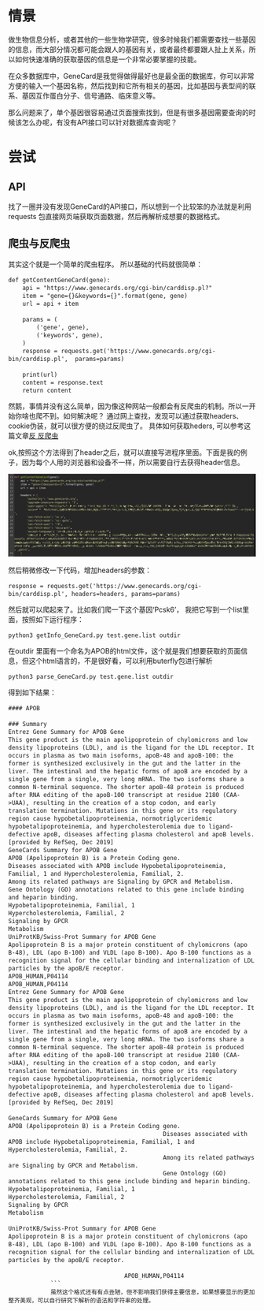 # 情景

做生物信息分析，或者其他的一些生物学研究，很多时候我们都需要查找一些基因的信息，而大部分情况都可能会跟人的基因有关，或者最终都要跟人扯上关系，所以如何快速准确的获取基因的信息是一个非常必要掌握的技能。

在众多数据库中，GeneCard是我觉得做得最好也是最全面的数据库，你可以非常方便的输入一个基因名称，然后找到和它所有相关的基因，比如基因与表型间的联系、基因互作蛋白分子、信号通路、临床意义等。

那么问题来了，单个基因很容易通过页面搜索找到，但是有很多基因需要查询的时候该怎么办呢，有没有API接口可以针对数据库查询呢？


# 尝试
## API
找了一圈并没有发现GeneCard的API接口，所以想到一个比较笨的办法就是利用requests 包直接网页端获取页面数据，然后再解析成想要的数据格式。

## 爬虫与反爬虫
其实这个就是一个简单的爬虫程序。
所以基础的代码就很简单：

```python3
def getContentGeneCard(gene):
    api = "https://www.genecards.org/cgi-bin/carddisp.pl?"
    item = "gene={}&keywords={}".format(gene, gene)
    url = api + item

    params = (
        ('gene', gene),
        ('keywords', gene),
    )
    response = requests.get('https://www.genecards.org/cgi-bin/carddisp.pl',  params=params)

    print(url)
    content = response.text
    return content
```

然鹅，事情并没有这么简单，因为像这种网站一般都会有反爬虫的机制。所以一开始你啥也爬不到。如何解决呢？
通过网上查找，发现可以通过获取headers、cookie伪装，就可以很方便的绕过反爬虫了。
具体如何获取heders, 可以参考这篇文章[反 反爬虫](https://blog.csdn.net/qq_43161186/article/details/104382771)

ok,按照这个方法得到了header之后，就可以直接写进程序里面。下面是我的例子，因为每个人用的浏览器和设备不一样，所以需要自行去获得header信息。

![headers](./header.png)

然后稍微修改一下代码，增加headers的参数：

```
response = requests.get('https://www.genecards.org/cgi-bin/carddisp.pl', headers=headers, params=params)
```

然后就可以爬起来了。比如我们爬一下这个基因‘Pcsk6’， 我把它写到一个list里面，按照如下运行程序：

```shell
python3 getInfo_GeneCard.py test.gene.list outdir
```

在outdir 里面有一个命名为APOB的html文件，这个就是我们想要获取的页面信息，但这个html语言的，不是很好看，可以利用buterfly包进行解析

```shell
python3 parse_GeneCard.py test.gene.list outdir
```

得到如下结果：

```text
#### APOB

### Summary
Entrez Gene Summary for APOB Gene
This gene product is the main apolipoprotein of chylomicrons and low density lipoproteins (LDL), and is the ligand for the LDL receptor. It occurs in plasma as two main isoforms, apoB-48 and apoB-100: the former is synthesized exclusively in the gut and the latter in the liver. The intestinal and the hepatic forms of apoB are encoded by a single gene from a single, very long mRNA. The two isoforms share a common N-terminal sequence. The shorter apoB-48 protein is produced after RNA editing of the apoB-100 transcript at residue 2180 (CAA->UAA), resulting in the creation of a stop codon, and early translation termination. Mutations in this gene or its regulatory region cause hypobetalipoproteinemia, normotriglyceridemic hypobetalipoproteinemia, and hypercholesterolemia due to ligand-defective apoB, diseases affecting plasma cholesterol and apoB levels. [provided by RefSeq, Dec 2019]
GeneCards Summary for APOB Gene
APOB (Apolipoprotein B) is a Protein Coding gene.
Diseases associated with APOB include Hypobetalipoproteinemia, Familial, 1 and Hypercholesterolemia, Familial, 2.
Among its related pathways are Signaling by GPCR and Metabolism.
Gene Ontology (GO) annotations related to this gene include binding and heparin binding.
Hypobetalipoproteinemia, Familial, 1
Hypercholesterolemia, Familial, 2
Signaling by GPCR
Metabolism
UniProtKB/Swiss-Prot Summary for APOB Gene
Apolipoprotein B is a major protein constituent of chylomicrons (apo B-48), LDL (apo B-100) and VLDL (apo B-100). Apo B-100 functions as a recognition signal for the cellular binding and internalization of LDL particles by the apoB/E receptor.
APOB_HUMAN,P04114
APOB_HUMAN,P04114
Entrez Gene Summary for APOB Gene
This gene product is the main apolipoprotein of chylomicrons and low density lipoproteins (LDL), and is the ligand for the LDL receptor. It occurs in plasma as two main isoforms, apoB-48 and apoB-100: the former is synthesized exclusively in the gut and the latter in the liver. The intestinal and the hepatic forms of apoB are encoded by a single gene from a single, very long mRNA. The two isoforms share a common N-terminal sequence. The shorter apoB-48 protein is produced after RNA editing of the apoB-100 transcript at residue 2180 (CAA->UAA), resulting in the creation of a stop codon, and early translation termination. Mutations in this gene or its regulatory region cause hypobetalipoproteinemia, normotriglyceridemic hypobetalipoproteinemia, and hypercholesterolemia due to ligand-defective apoB, diseases affecting plasma cholesterol and apoB levels. [provided by RefSeq, Dec 2019]

GeneCards Summary for APOB Gene
APOB (Apolipoprotein B) is a Protein Coding gene.
                                            Diseases associated with APOB include Hypobetalipoproteinemia, Familial, 1 and Hypercholesterolemia, Familial, 2.
                                            Among its related pathways are Signaling by GPCR and Metabolism.
                                            Gene Ontology (GO) annotations related to this gene include binding and heparin binding.
Hypobetalipoproteinemia, Familial, 1
Hypercholesterolemia, Familial, 2
Signaling by GPCR
Metabolism

UniProtKB/Swiss-Prot Summary for APOB Gene
Apolipoprotein B is a major protein constituent of chylomicrons (apo B-48), LDL (apo B-100) and VLDL (apo B-100). Apo B-100 functions as a recognition signal for the cellular binding and internalization of LDL particles by the apoB/E receptor.

                                 APOB_HUMAN,P04114
            ```
            虽然这个格式还有有点丑陋，但不影响我们获得主要信息，如果想要显示的更加整齐美观，可以自行研究下解析的语法和字符串的处理。
            
            

